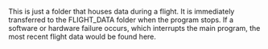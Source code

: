 This is just a folder that houses data during a flight. It is immediately transferred to the FLIGHT_DATA folder when the program stops. If a software or hardware failure occurs, which interrupts the main program, the most recent flight data would be found here. 